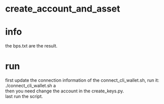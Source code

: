 # create_account_and_asset

# info
the bps.txt are the result.  

# run
first update the connection information of the connect_cli_wallet.sh, run it: ./connect_cli_wallet.sh a  
then you need change the account in the create_keys.py.   
last run the script.  
